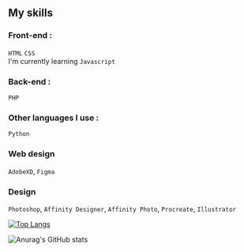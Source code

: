 ## My skills
### Front-end :
`HTML` `CSS` 
\
I'm currently learning `Javascript`
### Back-end :
`PHP` 
### Other languages I use :
`Python`
### Web design
`AdobeXD`, `Figma`
### Design
`Photoshop`, `Affinity Designer`, `Affinity Photo`, `Procreate`, `Illustrator`

[![Top Langs](https://github-readme-stats.vercel.app/api/top-langs/?username=Lola0810&layout=compact)](https://github.com/anuraghazra/github-readme-stats)

![Anurag's GitHub stats](https://github-readme-stats.vercel.app/api?username=Lola0810&show_icons=true&theme=onedark)
